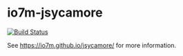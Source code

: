 io7m-jsycamore
===

[![Build Status](https://travis-ci.org/io7m/jsycamore.svg?branch=master)](https://travis-ci.org/io7m/jsycamore)

See https://io7m.github.io/jsycamore/ for more information.
